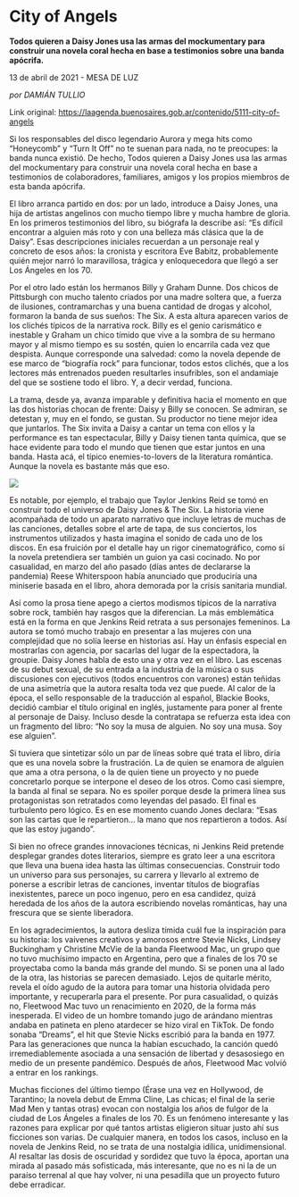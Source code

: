 # City of Angels

**Todos quieren a Daisy Jones usa las armas del mockumentary para construir una novela coral hecha en base a testimonios sobre una banda apócrifa.**

13 de abril de 2021 - MESA DE LUZ

_por DAMIÁN TULLIO_

Link original: https://laagenda.buenosaires.gob.ar/contenido/5111-city-of-angels



Si los responsables del disco legendario Aurora y mega hits como “Honeycomb” y “Turn It Off” no te suenan para nada, no te preocupes: la banda nunca existió. De hecho, Todos quieren a Daisy Jones usa las armas del mockumentary para construir una novela coral hecha en base a testimonios de colaboradores, familiares, amigos y los propios miembros de esta banda apócrifa.




El libro arranca partido en dos: por un lado, introduce a Daisy Jones, una hija de artistas angelinos con mucho tiempo libre y mucha hambre de gloria. En los primeros testimonios del libro, su biógrafa la describe así: “Es difícil encontrar a alguien más roto y con una belleza más clásica que la de Daisy”. Esas descripciones iniciales recuerdan a un personaje real y concreto de esos años: la cronista y escritora Eve Babitz, probablemente quién mejor narró lo maravillosa, trágica y enloquecedora que llegó a ser Los Ángeles en los 70.




Por el otro lado están los hermanos Billy y Graham Dunne. Dos chicos de Pittsburgh con mucho talento criados por una madre soltera que, a fuerza de ilusiones, contramarchas y una buena cantidad de drogas y alcohol, formaron la banda de sus sueños: The Six. A esta altura aparecen varios de los clichés típicos de la narrativa rock. Billy es el genio carismático e inestable y Graham un chico tímido que vive a la sombra de su hermano mayor y al mismo tiempo es su sostén, quien lo encarrila cada vez que despista. Aunque corresponde una salvedad: como la novela depende de ese marco de “biografía rock” para funcionar, todos estos clichés, que a los lectores más entrenados pueden resultarles insufribles, son el andamiaje del que se sostiene todo el libro. Y, a decir verdad, funciona.




La trama, desde ya, avanza imparable y definitiva hacia el momento en que las dos historias chocan de frente: Daisy y Billy se conocen. Se admiran, se detestan y, muy en el fondo, se gustan. Su productor no tiene mejor idea que juntarlos. The Six invita a Daisy a cantar un tema con ellos y la performance es tan espectacular, Billy y Daisy tienen tanta química, que se hace evidente para todo el mundo que tienen que estar juntos en una banda. Hasta acá, el típico enemies-to-lovers de la literatura romántica. Aunque la novela es bastante más que eso.




![](https://cdn.flowlikemusic.com/files/images/45999/72d84652-3028-4c5b-882f-710d4f34f434.png)




Es notable, por ejemplo, el trabajo que Taylor Jenkins Reid se tomó en construir todo el universo de Daisy Jones & The Six. La historia viene acompañada de todo un aparato narrativo que incluye letras de muchas de las canciones, detalles sobre el arte de tapa, de sus conciertos, los instrumentos utilizados y hasta imagina el sonido de cada uno de los discos. En esa fruición por el detalle hay un rigor cinematográfico, como si la novela pretendiera ser también un guion ya casi cocinado. No por casualidad, en marzo del año pasado (días antes de declararse la pandemia) Reese Whiterspoon había anunciado que produciría una miniserie basada en el libro, ahora demorada por la crisis sanitaria mundial.




Así como la prosa tiene apego a ciertos modismos típicos de la narrativa sobre rock, también hay rasgos que la diferencian. La más emblemática está en la forma en que Jenkins Reid retrata a sus personajes femeninos. La autora se tomó mucho trabajo en presentar a las mujeres con una complejidad que no solía leerse en historias así. Hay un énfasis especial en mostrarlas con agencia, por sacarlas del lugar de la espectadora, la groupie. Daisy Jones habla de esto una y otra vez en el libro. Las escenas de su debut sexual, de su entrada a la industria de la música o sus discusiones con ejecutivos (todos encuentros con varones) están teñidas de una asimetría que la autora resalta toda vez que puede. Al calor de la época, el sello responsable de la traducción al español, Blackie Books, decidió cambiar el título original en inglés, justamente para poner al frente al personaje de Daisy. Incluso desde la contratapa se refuerza esta idea con un fragmento del libro: “No soy la musa de alguien. No soy una musa. Soy ese alguien”.




Si tuviera que sintetizar sólo un par de líneas sobre qué trata el libro, diría que es una novela sobre la frustración. La de quien se enamora de alguien que ama a otra persona, o la de quien tiene un proyecto y no puede concretarlo porque se interpone el deseo de los otros. Como casi siempre, la banda al final se separa. No es spoiler porque desde la primera línea sus protagonistas son retratados como leyendas del pasado. El final es turbulento pero lógico. Es en ese momento cuando Jones declara: “Esas son las cartas que le repartieron… la mano que nos repartieron a todos. Así que las estoy jugando”.




Si bien no ofrece grandes innovaciones técnicas, ni Jenkins Reid pretende desplegar grandes dotes literarios, siempre es grato leer a una escritora que lleva una buena idea hasta las últimas consecuencias. Construir todo un universo para sus personajes, su carrera y llevarlo al extremo de ponerse a escribir letras de canciones, inventar títulos de biografías inexistentes, parece un poco ingenuo, pero en esa candidez, quizá heredada de los años de la autora escribiendo novelas románticas, hay una frescura que se siente liberadora.




En los agradecimientos, la autora desliza tímida cuál fue la inspiración para su historia: los vaivenes creativos y amorosos entre Stevie Nicks, Lindsey Buckingham y Christine McVie de la banda Fleetwood Mac, un grupo que no tuvo muchísimo impacto en Argentina, pero que a finales de los 70 se proyectaba como la banda más grande del mundo. Si se ponen una al lado de la otra, las historias se parecen demasiado. Lejos de quitarle mérito, revela el oído agudo de la autora para tomar una historia olvidada pero importante, y recuperarla para el presente. Por pura casualidad, o quizás no, Fleetwood Mac tuvo un renacimiento en 2020, de la forma más inesperada. El video de un hombre tomando jugo de arándano mientras andaba en patineta en pleno atardecer se hizo viral en TikTok. De fondo sonaba “Dreams”, el hit que Stevie Nicks escribió para la banda en 1977. Para las generaciones que nunca la habían escuchado, la canción quedó irremediablemente asociada a una sensación de libertad y desasosiego en medio de un presente pandémico. Después de años, Fleetwood Mac volvió a entrar en los rankings.




Muchas ficciones del último tiempo (Érase una vez en Hollywood, de Tarantino; la novela debut de Emma Cline, Las chicas; el final de la serie Mad Men y tantas otras) evocan con nostalgia los años de fulgor de la ciudad de Los Ángeles a finales de los 70. Es un fenómeno interesante y las razones para explicar por qué tantos artistas eligieron situar justo ahí sus ficciones son varias. De cualquier manera, en todos los casos, incluso en la novela de Jenkins Reid, no se trata de una nostalgia idílica, unidimensional. Al resaltar las dosis de oscuridad y sordidez que tuvo la época, aportan una mirada al pasado más sofisticada, más interesante, que no es ni la de un paraíso terrenal al que hay volver, ni una pesadilla que un proyecto futuro debe erradicar.




